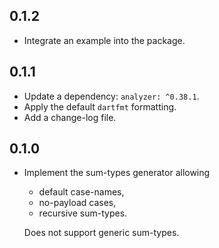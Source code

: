 ## 0.1.2

- Integrate an example into the package.

## 0.1.1

- Update a dependency: `analyzer: ^0.38.1`.
- Apply the default `dartfmt` formatting.
- Add a change-log file.

## 0.1.0

- Implement the sum-types generator allowing
  - default case-names,
  - no-payload cases,
  - recursive sum-types.
  
  Does not support generic sum-types.
